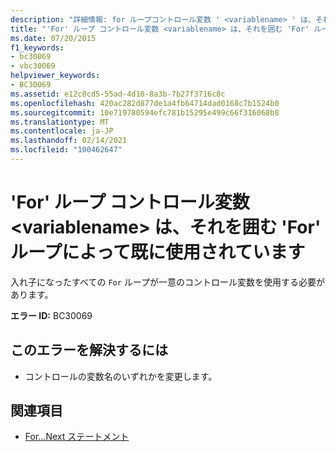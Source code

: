 ```yaml
---
description: "詳細情報: for ループコントロール変数 ' <variablename> ' は、それを囲む for ループによって既に使用されています"
title: "'For' ループ コントロール変数 <variablename> は、それを囲む 'For' ループによって既に使用されています"
ms.date: 07/20/2015
f1_keywords:
- bc30069
- vbc30069
helpviewer_keywords:
- BC30069
ms.assetid: e12c8cd5-55ad-4d10-8a3b-7b27f3716c8c
ms.openlocfilehash: 420ac282d877de1a4fb64714dad0168c7b1524b0
ms.sourcegitcommit: 10e719780594efc781b15295e499c66f316068b8
ms.translationtype: MT
ms.contentlocale: ja-JP
ms.lasthandoff: 02/14/2021
ms.locfileid: "100462647"
---
```

# <a name="for-loop-control-variable-variablename-already-in-use-by-an-enclosing-for-loop"></a>'For' ループ コントロール変数 \<variablename> は、それを囲む 'For' ループによって既に使用されています

入れ子になったすべての `For` ループが一意のコントロール変数を使用する必要があります。  
  
 **エラー ID:** BC30069  
  
## <a name="to-correct-this-error"></a>このエラーを解決するには  
  
- コントロールの変数名のいずれかを変更します。  
  
## <a name="see-also"></a>関連項目

- [For...Next ステートメント](../language-reference/statements/for-next-statement.md)
